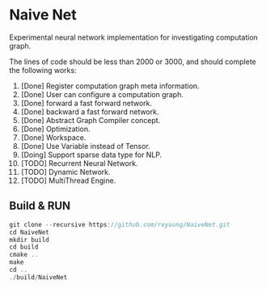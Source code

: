 # Naive Net

Experimental neural network implementation for investigating computation graph.

The lines of code should be less than 2000 or 3000, and should complete the following works:

1. [Done] Register computation graph meta information.
2. [Done] User can configure a computation graph.
3. [Done] forward a fast forward network.
4. [Done] backward a fast forward network.
5. [Done] Abstract Graph Compiler concept.
5. [Done] Optimization.
5. [Done] Workspace.
5. [Done] Use Variable instead of Tensor.
5. [Doing] Support sparse data type for NLP.
6. [TODO] Recurrent Neural Network.
7. [TODO] Dynamic Network.
8. [TODO] MultiThread Engine.

## Build & RUN

```cpp
git clone --recursive https://github.com/reyoung/NaiveNet.git
cd NaiveNet
mkdir build
cd build
cmake ..
make
cd ..
./build/NaiveNet
```
